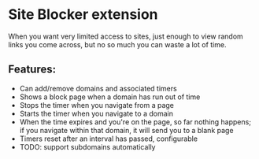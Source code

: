 # Site Blocker extension

When you want very limited access to sites, just enough to view random links you come across, but no so much you can waste a lot of time.

## Features:
* Can add/remove domains and associated timers
* Shows a block page when a domain has run out of time
* Stops the timer when you navigate from a page
* Starts the timer when you navigate to a domain
* When the time expires and you're on the page, so far nothing happens; if you navigate within that domain, it will send you to a blank page
* Timers reset after an interval has passed, configurable
* TODO: support subdomains automatically